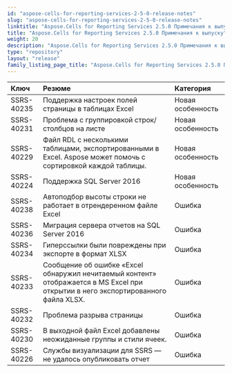 ```yaml
---
id: "aspose-cells-for-reporting-services-2-5-0-release-notes"
slug: "aspose-cells-for-reporting-services-2-5-0-release-notes"
linktitle: "Aspose.Cells for Reporting Services 2.5.0 Примечания к выпуску"
title: "Aspose.Cells for Reporting Services 2.5.0 Примечания к выпуску"
weight: 20
description: "Aspose.Cells for Reporting Services 2.5.0 Примечания к выпуску – the latest updates and fixes."
type: "repository"
layout: "release"
family_listing_page_title: "Aspose.Cells for Reporting Services 2.5.0 Примечания к выпуску"
---
```

|**Ключ** |**Резюме** |**Категория** |
|:- |:- |:- |
|SSRS-40235 | Поддержка настроек полей страницы в таблицах Excel|Новая особенность|
|SSRS-40231 | Проблема с группировкой строк/столбцов на листе|Новая особенность|
|SSRS-40229 | Файл RDL с несколькими таблицами, экспортированными в Excel. Aspose может помочь с сортировкой каждой таблицы.|Новая особенность|
|SSRS-40224 | Поддержка SQL Server 2016|Новая особенность|
|SSRS-40238 | Автоподбор высоты строки не работает в отрендеренном файле Excel| Ошибка|
|SSRS-40236 | Миграция сервера отчетов на SQL Server 2016| Ошибка|
|SSRS-40234 | Гиперссылки были повреждены при экспорте в формат XLSX| Ошибка|
|SSRS-40233 | Сообщение об ошибке «Excel обнаружил нечитаемый контент» отображается в MS Excel при открытии в него экспортированного файла XLSX.| Ошибка|
|SSRS-40232 |Проблема разрыва страницы| Ошибка|
|SSRS-40230 | В выходной файл Excel добавлены неожиданные группы и стили ячеек.| Ошибка|
|SSRS-40226 | Службы визуализации для SSRS — не удалось опубликовать отчет| Ошибка|

